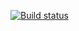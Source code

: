 [![Build status](https://ci.appveyor.com/api/projects/status/evs9csy10o20xekb?svg=true)](https://ci.appveyor.com/project/BAV2003/hw-aqa-2-3-1)
